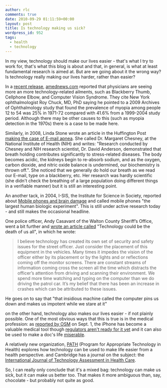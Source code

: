 ```yaml
---
author: rlc
comments: true
date: 2010-09-29 01:11:59+00:00
layout: post
title: Is technology making us sick?
wordpress_id: 952
tags:
  - health
  - technology
---
```


In my view, technology should make our lives easier - that's what I try to work for, that's what this blog is about and that, in general, is what at least fundamental research is aimed at. But are we going about it the wrong way? Is technology really making our lives harder, rather than easier?

<!--more-->

In a [recent release](http://web.archive.org/web/20100929223518/http://www.ama-assn.org/amednews/2010/09/27/prl20927.htm), [amednews.com](http://amednews.com) reported that physicians are seeing more an more technology-related ailments, such as Blackberry Thumb, Cellphone Elbow, and Computer Vision Syndrome. They cite New York ophthalmologist Roy Chuck, MD, PhD saying he pointed to a 2009 Archives of Ophthalmology study that found the prevalence of myopia among people 12 to 54 was 25% in 1971-72 compared with 41.6% from a 1999-2004 study period. Although there may be other causes to this (such as myopia detection in the 1970s) there is a case to be made here.

Similarly, in 2008, Linda Stone wrote an article in the Huffington Post [making the case of E-mail apnea](https://web.archive.org/web/20190703160715/https://www.huffpost.com/entry/just-breathe-building-the_b_85651). She called Dr. Margaret Chesney, at the National Institute of Health (NIH) and writes: "Research conducted by Chesney and NIH research scientist, Dr. David Anderson, demonstrated that breath holding contributes significantly to stress-related diseases. The body becomes acidic, the kidneys begin to re-absorb sodium, and as the oxygen, carbon dioxide, and nitric oxide balance is undermined, our biochemistry is thrown off.". She noticed that we generally do hold our breath as we read our E-mail, type on a blackberry, etc. Her research was hardly scientific (she didn't check the breathing of a large population doing different things in a verifiable manner) but it is still an interesting point.

An another tack, in 2004, I-SIS, the Institute for Science in Society, reported about [Mobile phones and brain damage](https://web.archive.org/web/20190627072122/http://www.i-sis.org.uk/MPABD.php) and called mobile phones "the largest human biologic experiment". This is still under active research today - and still makes the occasional headline.

One police officer, Andy Casavant of the Walton County Sheriff’s Office, went a bit further and [wrote an article called](https://web.archive.org/web/20200808211329/https://www.police1.com/police-products/police-technology/articles/technology-could-be-the-death-of-us-all-GU90mFI0InzNJQJx/) "Technology could be the death of us all", in which he wrote:

<blockquote>I believe technology has created its own set of security and safety issues for the street officer. Just consider the placement of this equipment in the vehicles. Many times it impedes the vision of the officer either by its placement or by the lights and or reflections coming off the monitor screens. There are constant streams of information coming cross the screen all the time which distracts the officer’s attention from driving and scanning their environment. We spend more time watching and typing on the computer than we do driving the patrol car. It’s my belief that there has been an increase in crashes which can be attributed to these issues.</blockquote>

He goes on to say that "that insidious machine called the computer pins us down and makes us impotent while we stare at it"

on the other hand, technology also makes our lives easier - if not plainly possible. One of the most obvious ways that this is true is in the medical profession: as [reported by OSM](https://web.archive.org/web/20101104094415/http://www.onlinesocialmedia.net/20100901/doctors-ditch-stethoscopes-for-iphone-app/) on Sept. 1, the iPhone has become a valuable medical tool though [regulators aren't ready for it yet](https://www.healthtechzone.com/topics/mobile-connected-health/articles/100022-stethoscope-iphone-app-appeals-doctors-but-not-regulators.htm) and it can also be used to make a doc's life [miserable](https://web.archive.org/web/20110106081853/http://blogs.reuters.com/great-debate/2010/03/15/iphone-app-makes-doctors-irate/).

A relatively new organization, [PATH](https://web.archive.org/web/20130916070041/http://www.path.org/about/index.php) (Program for Appropriate Technology in Health) explores how technology can be used to make life easier from a health perspective. and Cambridge has a journal on the subject: the [International Journal of Technology Assessment in Health Care](https://web.archive.org/web/20160909231548/https://www.cambridge.org/core/journals/international-journal-of-technology-assessment-in-health-care).

So, I can really only conclude that it's a mixed bag: technology can make us sick, but it can make us better too. That makes it more ambiguous than, say, chocolate - but probably not quite as good.

